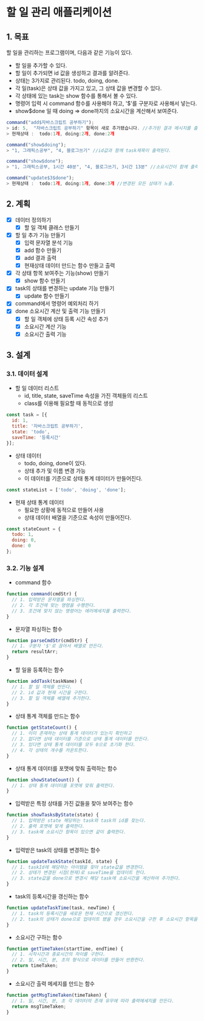 # 할 일 관리 애플리케이션

## 1. 목표

할 일을 관리하는 프로그램이며, 다음과 같은 기능이 있다.

- 할 일을 추가할 수 있다.
- 할 일이 추가되면 id 값을 생성하고 결과를 알려준다.
- 상태는 3가지로 관리된다. todo, doing, done.
- 각 일(task)은 상태 값을 가지고 있고, 그 상태 값을 변경할 수 있다.
- 각 상태에 있는 task는 show 함수를 통해서 볼 수 있다.
- 명령어 입력 시 command 함수를 사용해야 하고, '$'를 구분자로 사용해서 넣는다.
- show$done 일 때 doing => done까지의 소요시간을 계산해서 보여준다.

```javascript
command("add$자바스크립트 공부하기");
> id: 5,  "자바스크립트 공부하기" 항목이 새로 추가됐습니다. //추가된 결과 메시지를 출력
> 현재상태 :  todo:1개, doing:2개, done:2개

command("show$doing");
> "1, 그래픽스공부", "4, 블로그쓰기" //id값과 함께 task제목이 출력된다.

command("show$done");
> "1, 그래픽스공부, 1시간 40분", "4, 블로그쓰기, 3시간 13분" //소요시간이 함께 출력된다.

command("update$3$done");
> 현재상태 :  todo:1개, doing:1개, done:3개 //변경된 모든 상태가 노출.
```

## 2. 계획

- [x] 데이터 정의하기
  - [x] 할 일 객체 클래스 만들기
- [x] 할 일 추가 기능 만들기
  - [x] 입력 문자열 분석 기능
  - [x] add 함수 만들기
  - [x] add 결과 출력
  - [x] 현재상태 데이터 만드는 함수 만들고 출력
- [x] 각 상태 항목 보여주는 기능(show) 만들기
  - [x] show 함수 만들기
- [x] task의 상태를 변경하는 update 기능 만들기
  - [x] update 함수 만들기
- [x] command에서 명령어 예외처리 하기
- [x] done 소요시간 계산 및 출력 기능 만들기
  - [x] 할 일 객체에 상태 등록 시간 속성 추가
  - [x] 소요시간 계산 기능
  - [x] 소요시간 출력 기능

## 3. 설계

### 3.1. 데이터 설계

* 할 일 데이터 리스트
  - id, title, state, saveTime 속성을 가진 객체들의 리스트
  - class를 이용해 필요할 때 동적으로 생성

```javascript
const task = [{
  id: 1,
  title: '자바스크립트 공부하기',
  state: 'todo',
  saveTime: '등록시간'
}];
```

* 상태 데이터
  - todo, doing, done이 있다.
  - 상태 추가 및 이름 변경 가능
  - 이 데이터를 기준으로 상태 통계 데이터가 만들어진다.

```javascript
const stateList = ['todo', 'doing', 'done'];
```

* 현재 상태 통계 데이터
  - 필요한 상황에 동적으로 만들어 사용
  - 상태 데이터 배열을 기준으로 속성이 만들어진다.

```javascript
const stateCount = {
  todo: 1,
  doing: 0,
  done: 0
};
```

### 3.2. 기능 설계

- command 함수

```javascript
function command(cmdStr) {
  // 1. 입력받은 문자열을 파싱한다.
  // 2. 각 조건에 맞는 명령을 수행한다.
  // 3. 조건에 맞지 않는 명령어는 에러메세지를 출력한다.
}
```

- 문자열 파싱하는 함수

```javascript
function parseCmdStr(cmdStr) {
  // 1. 구분자 '$'로 끊어서 배열로 만든다.
  return resultArr;
}
```

- 할 일을 등록하는 함수

```javascript
function addTask(taskName) {
  // 1. 할 일 객체를 만든다.
  // 2. id 값과 현재 시간을 구한다.
  // 3. 할 일 객체를 배열에 추가한다.
}
```

- 상태 통계 객체를 만드는 함수

```javascript
function getStateCount() {
  // 1. 이미 존재하는 상태 통계 데이터가 있는지 확인하고
  // 2. 없다면 상태 데이터를 기준으로 상태 통계 데이터를 만든다.
  // 3. 있다면 상태 통계 데이터를 모두 0으로 초기화 한다.
  // 4. 각 상태의 개수를 카운트한다.
}
```

- 상태 통계 데이터를 포맷에 맞춰 출력하는 함수
```javascript
function showStateCount() {
  // 1. 상태 통계 데이터를 포맷에 맞춰 출력한다.
}
```

- 입력받은 특정 상태를 가진 값들을 찾아 보여주는 함수

```javascript
function showTasksByState(state) {
  // 1. 입력받은 state 해당하는 task와 task의 id를 찾는다.
  // 2. 출력 포맷에 맞게 출력한다.
  // 3. task에 소요시간 항목이 있으면 같이 출력한다.
}
```

- 입력받은 task의 상태를 변경하는 함수

```javascript
function updateTaskState(taskId, state) {
  // 1. taskId에 해당하는 아이템을 찾아 state값을 변경한다.
  // 2. 상태가 변경된 시점(현재)로 saveTime을 업데이트 한다.
  // 3. state값을 done으로 변경시 해당 task에 소요시간을 계산하여 추가한다.
}
```

- task의 등록시간을 갱신하는 함수

```javascript
function updateTaskTime(task, newTime) {
  // 1. task의 등록시간을 새로운 현재 시간으로 갱신한다.
  // 2. task의 상태가 done으로 업데이트 됐을 경우 소요시간을 구한 후 소요시간 항목을 추가한다.
}
```

- 소요시간 구하는 함수

```javascript
function getTimeTaken(startTime, endTime) {
  // 1. 시작시간과 종료시간의 차이를 구한다.
  // 2. 일, 시간, 분, 초의 형식으로 데이터를 만들어 반환한다.
  return timeTaken;
}
```

- 소요시간 출력 메세지를 만드는 함수

```javascript
function getMsgTimeTaken(timeTaken) {
  // 1. 일, 시간, 분, 초 각 데이터의 존재 유무에 따라 출력메세지를 만든다.
  return msgTimeTaken;
}
```

